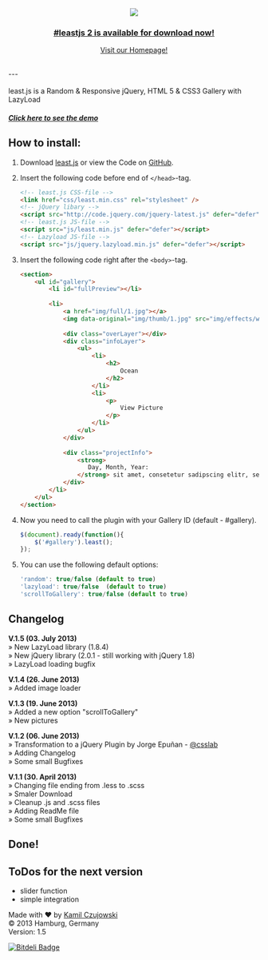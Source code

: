 <div align="center">
<a href="http://leastjs.com" target="_blank">
<img src="http://www.leastjs.com/src/img/least_logo.svg">
</a>
<h3>
<a href="https://github.com/kamilczujowski/least.js-2" style="text-align: center;">#leastjs 2 is available for download now!</a>
</h3>

<a href="http://leastjs.com" style="text-align: center;">Visit our Homepage!</a>

</div>
<br />
---
<br />
<br />
least.js is a Random &amp; Responsive jQuery, HTML 5 &amp; CSS3 Gallery with LazyLoad

##### [Click here to see the demo](http://kamilczujowski.github.io/least/)

## How to install:

1. Download [least.js](http://kamilczujowski.github.io/least/least.zip) or view the Code on [GitHub](https://github.com/kamilczujowski/least).

2. Insert the following code before end of ```</head>```-tag.

    ```html
    <!-- least.js CSS-file -->
    <link href="css/least.min.css" rel="stylesheet" />
    <!-- jQuery libary -->
    <script src="http://code.jquery.com/jquery-latest.js" defer="defer"></script>
    <!-- least.js JS-file -->
    <script src="js/least.min.js" defer="defer"></script>
    <!-- Lazyload JS-file -->
    <script src="js/jquery.lazyload.min.js" defer="defer"></script>
    ```

3. Insert the following code right after the ```<body>```-tag.

    ```html
    <section>
        <ul id="gallery">
            <li id="fullPreview"></li>
            
            <li>
                <a href="img/full/1.jpg"></a>
                <img data-original="img/thumb/1.jpg" src="img/effects/white.gif" width="240" height="150" alt="Ocean" />
            
                <div class="overLayer"></div>
                <div class="infoLayer">
                    <ul>
                        <li>
                            <h2>
                                Ocean
                            </h2>
                        </li>
                        <li>
                            <p>
                                View Picture
                            </p>
                        </li>
                    </ul>
                </div>
            
                <div class="projectInfo">
                    <strong>
                       Day, Month, Year:
                    </strong> sit amet, consetetur sadipscing elitr, sed diam nonumy eirmod tempor invidunt ut labore et dolore magna aliquyam erat, sed diam voluptua. At vero eos et accusam et justo duo dolores et ea rebum.
                </div>
            </li>
        </ul>
    </section>
    ```

4. Now you need to call the plugin with your Gallery ID (default - #gallery).

    ```javascript
    $(document).ready(function(){
        $('#gallery').least();
    });
    ```

5. You can use the following default options:
    
    ```javascript
    'random': true/false (default to true)
    'lazyload': true/false  (default to true)
    'scrollToGallery': true/false (default to true)
    ```

## Changelog

**V.1.5 (03. July 2013)**<br /> 
» New LazyLoad library (1.8.4)<br /> 
» New jQuery library (2.0.1 - still working with jQuery 1.8)<br /> 
» LazyLoad loading bugfix

**V.1.4 (26. June 2013)**<br /> 
» Added image loader

**V.1.3 (19. June 2013)**<br /> 
» Added a new option "scrollToGallery"<br /> 
» New pictures

**V.1.2 (06. June 2013)**<br /> 
» Transformation to a jQuery Plugin by Jorge Epuñan - [@csslab](https://twitter.com/csslab)<br /> 
» Adding Changelog<br /> 
» Some small Bugfixes

**V.1.1 (30. April 2013)**<br /> 
» Changing file ending from .less to .scss<br /> 
» Smaler Download<br /> 
» Cleanup .js and .scss files<br /> 
» Adding ReadMe file<br /> 
» Some small Bugfixes

## Done!

## ToDos for the next version
- slider function
- simple integration

Made with ♥ by [Kamil Czujowski](https://twitter.com/kamilczujowski)
<br /> © 2013 Hamburg, Germany<br /> 
Version: 1.5

[![Bitdeli Badge](https://d2weczhvl823v0.cloudfront.net/kamilczujowski/least/trend.png)](https://bitdeli.com/free "Bitdeli Badge")
